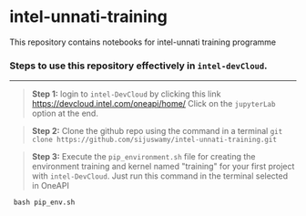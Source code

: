 # intel-unnati-training
This repository contains notebooks for intel-unnati training programme

### Steps to use this repository effectively in `intel-devCloud`.
-----

>**Step 1:** login to `intel-DevCloud` by clicking this link <https://devcloud.intel.com/oneapi/home/>
> Click on the `jupyterLab` option at the end.

>**Step 2:** Clone the github repo using the command in a terminal
  `git clone https://github.com/sijuswamy/intel-unnati-training.git`

>**Step 3:** Execute the `pip_environment.sh` file for creating the environment training and kernel named "training" for your first project with `intel-DevCloud`. Just run this command in the terminal selected in OneAPI

` bash pip_env.sh`
